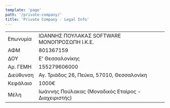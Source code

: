 ```yaml
---
template: 'page'
path: '/private-company/'
title: 'Private Company - Legal Info'
---
```


<div class="company-info">
  <table>
    <tbody>
      <tr>
        <td>Επωνυμία</td>
        <td>ΙΩΑΝΝΗΣ ΠΟΥΛΑΚΑΣ SOFTWARE ΜΟΝΟΠΡΟΣΩΠΗ Ι.Κ.Ε.</td>
      </tr>
      <tr>
        <td>ΑΦΜ</td>
        <td>801367159</td>
      </tr>
      <tr>
        <td>ΔΟΥ</td>
        <td>Ε' Θεσσαλονίκης</td>
      </tr>
      <tr>
        <td>Αρ. ΓΕΜΗ</td>
        <td>155279606000</td>
      </tr>
      <tr>
        <td>Διεύθυνση</td>
        <td>Αγ. Τριάδος 26, Πεύκα, 57010, Θεσσαλονίκη</td>
      </tr>
      <tr>
        <td>Κεφάλαιο</td>
        <td>1000€</td>
      </tr>
      <tr>
        <td>Μέλη</td>
        <td>Ιωάννης Πούλακας (Μοναδικός Εταίρος - Διαχειριστής)</td>
      </tr>
    </tbody>
  </table>
</div>
